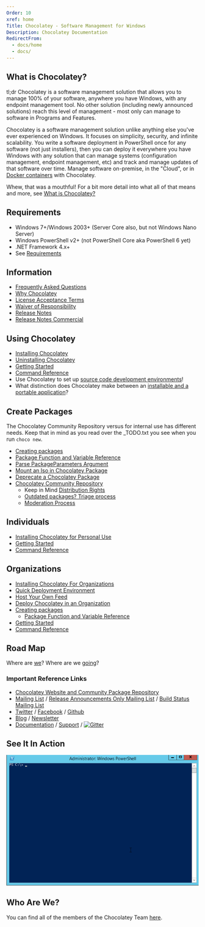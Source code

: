 ```yaml
---
Order: 10
xref: home
Title: Chocolatey - Software Management for Windows
Description: Chocolatey Documentation
RedirectFrom:
  - docs/home
  - docs/
---
```


## What is Chocolatey?

tl;dr Chocolatey is a software management solution that allows you to manage 100% of your software, anywhere you have Windows, with any endpoint management tool. No other solution (including newly announced solutions) reach this level of management - most only can manage to software in Programs and Features.

Chocolatey is a software management solution unlike anything else you've ever experienced on Windows. It focuses on simplicity, security, and infinite scalability. You write a software deployment in PowerShell once for any software (not just installers), then you can deploy it everywhere you have Windows with any solution that can manage systems (configuration management, endpoint management, etc) and track and manage updates of that software over time. Manage software on-premise, in the "Cloud", or in [Docker containers](https://github.com/Microsoft/vsts-agent-docker/blob/f870fbf259a803c6a6d902e1c01f631936069d66/windows/servercore/10.0.14393/standard/VS2017/Dockerfile) with Chocolatey.

Whew, that was a mouthful! For a bit more detail into what all of that means and more, see [What is Chocolatey?](xref:getting-started#what-is-chocolatey)

## Requirements

- Windows 7+/Windows 2003+ (Server Core also, but not Windows Nano Server)
- Windows PowerShell v2+ (not PowerShell Core aka PowerShell 6 yet)
- .NET Framework 4.x+
- See [Requirements](xref:getting-started#requirements)

## Information

- [Frequently Asked Questions](xref:faqs)
- [Why Chocolatey](xref:why)
- [License Acceptance Terms](xref:legal#package-license-acceptance-terms)
- [Waiver of Responsibility](xref:legal#waiver-of-responsibility)
- [Release Notes](xref:floss-release-notes)
- [Release Notes Commercial](xref:licensed-release-notes)

## Using Chocolatey

- [Installing Chocolatey](xref:setup-choco)
- [Uninstalling Chocolatey](xref:choco-uninstallation)
- [Getting Started](xref:getting-started)
- [Command Reference](xref:choco-commands)
- Use Chocolatey to set up [source code development environments](xref:development-environment-setup)!
- What distinction does Chocolatey make between an [installable and a portable application](xref:faqs#what-distinction-does-chocolatey-make-between-an-installable-and-a-portable-application)?

## Create Packages

The Chocolatey Community Repository versus for internal use has different needs. Keep that in mind as you read over the _TODO.txt you see when you run `choco new`.

- [Creating packages](xref:create-packages)
- [Package Function and Variable Reference](xref:powershell-reference)
- [Parse PackageParameters Argument](xref:parse-package-parameters)
- [Mount an Iso in Chocolatey Package](xref:mount-an-iso)
- [Deprecate a Chocolatey Package](xref:deprecate-a-package)
- [Chocolatey Community Repository](https://chocolatey.org/packages)
  - Keep in Mind [Distribution Rights](xref:legal#distributions-aka-chocolatey-packages)
  - [Outdated packages? Triage process](xref:package-triage-process)
  - [Moderation Process](xref:moderation)

## Individuals

- [Installing Chocolatey for Personal Use](https://chocolatey.org/install#individual)
- [Getting Started](xref:getting-started)
- [Command Reference](xref:choco-commands)

## Organizations

- [Installing Chocolatey For Organizations](https://chocolatey.org/install#organization)
- [Quick Deployment Environment](xref:qde)
- [Host Your Own Feed](xref:host-packages)
- [Deploy Chocolatey in an Organization](xref:organizational-deployment-guide)
- [Creating packages](xref:create-packages)
  - [Package Function and Variable Reference](xref:powershell-reference)
- [Getting Started](xref:getting-started)
- [Command Reference](xref:choco-commands)

## Road Map

Where are [we](xref:roadmap)? Where are we [going](xref:roadmap)?

### Important Reference Links

- [Chocolatey Website and Community Package Repository](https://chocolatey.org)
- [Mailing List](http://groups.google.com/group/chocolatey) / [Release Announcements Only Mailing List](https://groups.google.com/group/chocolatey-announce) / [Build Status Mailing List](http://groups.google.com/group/chocolatey-build-status)
- [Twitter](https://twitter.com/chocolateynuget) / [Facebook](https://www.facebook.com/ChocolateySoftware) / [Github](https://github.com/chocolatey)
- [Blog](https://chocolatey.org/blog) / [Newsletter](https://chocolatey.us8.list-manage1.com/subscribe?u=86a6d80146a0da7f2223712e4&id=73b018498d)
- [Documentation](https://docs.chocolatey.org) / [Support](https://chocolatey.org/support) / [![Gitter](https://badges.gitter.im/Join%20Chat.svg)](https://gitter.im/chocolatey/choco?utm_source=badge&utm_medium=badge&utm_campaign=pr-badge&utm_content=badge)

## See It In Action

![Chocolatey Install](/assets/images/gifs/choco_install.gif)

## Who Are We?

You can find all of the members of the Chocolatey Team [here](https://github.com/orgs/chocolatey/people).
